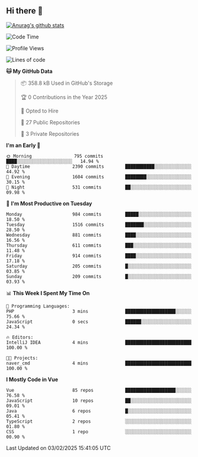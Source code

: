 ## Hi there 👋

[![Anurag's github stats](https://github-readme-stats.vercel.app/api?username=Songwonseok)](https://github.com/anuraghazra/github-readme-stats)



<!--START_SECTION:waka-->
![Code Time](http://img.shields.io/badge/Code%20Time-3%2C254%20hrs%2044%20mins-blue)

![Profile Views](http://img.shields.io/badge/Profile%20Views-0-blue)

![Lines of code](https://img.shields.io/badge/From%20Hello%20World%20I%27ve%20Written-34.8%20million%20lines%20of%20code-blue)

**🐱 My GitHub Data** 

> 📦 358.8 kB Used in GitHub's Storage 
 > 
> 🏆 0 Contributions in the Year 2025
 > 
> 💼 Opted to Hire
 > 
> 📜 27 Public Repositories 
 > 
> 🔑 3 Private Repositories 
 > 
**I'm an Early 🐤** 

```text
🌞 Morning                795 commits         ████░░░░░░░░░░░░░░░░░░░░░   14.94 % 
🌆 Daytime                2390 commits        ███████████░░░░░░░░░░░░░░   44.92 % 
🌃 Evening                1604 commits        ████████░░░░░░░░░░░░░░░░░   30.15 % 
🌙 Night                  531 commits         ██░░░░░░░░░░░░░░░░░░░░░░░   09.98 % 
```
📅 **I'm Most Productive on Tuesday** 

```text
Monday                   984 commits         █████░░░░░░░░░░░░░░░░░░░░   18.50 % 
Tuesday                  1516 commits        ███████░░░░░░░░░░░░░░░░░░   28.50 % 
Wednesday                881 commits         ████░░░░░░░░░░░░░░░░░░░░░   16.56 % 
Thursday                 611 commits         ███░░░░░░░░░░░░░░░░░░░░░░   11.48 % 
Friday                   914 commits         ████░░░░░░░░░░░░░░░░░░░░░   17.18 % 
Saturday                 205 commits         █░░░░░░░░░░░░░░░░░░░░░░░░   03.85 % 
Sunday                   209 commits         █░░░░░░░░░░░░░░░░░░░░░░░░   03.93 % 
```


📊 **This Week I Spent My Time On** 

```text
💬 Programming Languages: 
PHP                      3 mins              ███████████████████░░░░░░   75.66 % 
JavaScript               0 secs              ██████░░░░░░░░░░░░░░░░░░░   24.34 % 

🔥 Editors: 
IntelliJ IDEA            4 mins              █████████████████████████   100.00 % 

🐱‍💻 Projects: 
naver_cmd                4 mins              █████████████████████████   100.00 % 
```

**I Mostly Code in Vue** 

```text
Vue                      85 repos            ███████████████████░░░░░░   76.58 % 
JavaScript               10 repos            ██░░░░░░░░░░░░░░░░░░░░░░░   09.01 % 
Java                     6 repos             █░░░░░░░░░░░░░░░░░░░░░░░░   05.41 % 
TypeScript               2 repos             ░░░░░░░░░░░░░░░░░░░░░░░░░   01.80 % 
CSS                      1 repo              ░░░░░░░░░░░░░░░░░░░░░░░░░   00.90 % 
```




 Last Updated on 03/02/2025 15:41:05 UTC
<!--END_SECTION:waka-->
